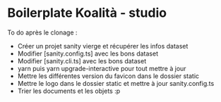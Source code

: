 # Boilerplate Koalità - studio
 To do après le clonage : 
 
  - Créer un projet sanity vierge et récupérer les infos dataset
  - Modifier [sanity.config.ts] avec les bons dataset
  - Modifier [sanity.cli.ts] avec les bons dataset
  - yarn puis yarn upgrade-interactive pour tout mettre à jour
  - Mettre les différentes version du favicon dans le dossier static
  - Mettre le logo dans le dossier static et mettre à jour sanity.config.ts
  - Trier les documents et les objets :p